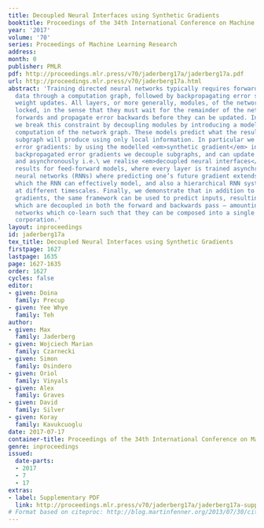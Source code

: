 ```yaml
---
title: Decoupled Neural Interfaces using Synthetic Gradients
booktitle: Proceedings of the 34th International Conference on Machine Learning
year: '2017'
volume: '70'
series: Proceedings of Machine Learning Research
address: 
month: 0
publisher: PMLR
pdf: http://proceedings.mlr.press/v70/jaderberg17a/jaderberg17a.pdf
url: http://proceedings.mlr.press/v70/jaderberg17a.html
abstract: 'Training directed neural networks typically requires forward-propagating
  data through a computation graph, followed by backpropagating error signal, to produce
  weight updates. All layers, or more generally, modules, of the network are therefore
  locked, in the sense that they must wait for the remainder of the network to execute
  forwards and propagate error backwards before they can be updated. In this work
  we break this constraint by decoupling modules by introducing a model of the future
  computation of the network graph. These models predict what the result of the modelled
  subgraph will produce using only local information. In particular we focus on modelling
  error gradients: by using the modelled <em>synthetic gradient</em> in place of true
  backpropagated error gradients we decouple subgraphs, and can update them independently
  and asynchronously i.e.\ we realise <em>decoupled neural interfaces</em>. We show
  results for feed-forward models, where every layer is trained asynchronously, recurrent
  neural networks (RNNs) where predicting one’s future gradient extends the time over
  which the RNN can effectively model, and also a hierarchical RNN system with ticking
  at different timescales. Finally, we demonstrate that in addition to predicting
  gradients, the same framework can be used to predict inputs, resulting in models
  which are decoupled in both the forward and backwards pass – amounting to independent
  networks which co-learn such that they can be composed into a single functioning
  corporation.'
layout: inproceedings
id: jaderberg17a
tex_title: Decoupled Neural Interfaces using Synthetic Gradients
firstpage: 1627
lastpage: 1635
page: 1627-1635
order: 1627
cycles: false
editor:
- given: Doina
  family: Precup
- given: Yee Whye
  family: Teh
author:
- given: Max
  family: Jaderberg
- given: Wojciech Marian
  family: Czarnecki
- given: Simon
  family: Osindero
- given: Oriol
  family: Vinyals
- given: Alex
  family: Graves
- given: David
  family: Silver
- given: Koray
  family: Kavukcuoglu
date: 2017-07-17
container-title: Proceedings of the 34th International Conference on Machine Learning
genre: inproceedings
issued:
  date-parts:
  - 2017
  - 7
  - 17
extras:
- label: Supplementary PDF
  link: http://proceedings.mlr.press/v70/jaderberg17a/jaderberg17a-supp.pdf
# Format based on citeproc: http://blog.martinfenner.org/2013/07/30/citeproc-yaml-for-bibliographies/
---
```

